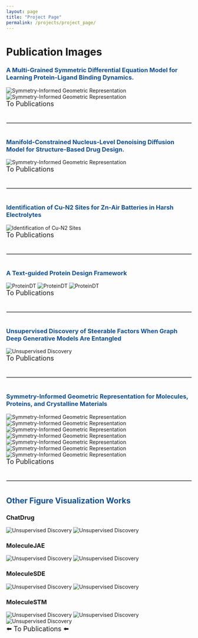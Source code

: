 ```yaml
---
layout: page
title: "Project Page"
permalink: /projects/project_page/
---
```


<!-- Wrap the entire content in a project-container div -->
<div class="project-container">

  <h1 class="project-title">Publication Images</h1>
  <!-- Publication 6 Image Section -->
  <div id="publication6">
    <h3 style="color: #104f95;">A Multi-Grained Symmetric Differential Equation Model for Learning Protein-Ligand Binding Dynamics.</h3>
    <img src="/assets/images/project_img/NeuralMD_figure2.png" alt="Symmetry-Informed Geometric Representation" style="max-width: 100%; height: auto;">
    <img src="/assets/images/project_img/NeuralMD_figure3.jpg" alt="Symmetry-Informed Geometric Representation" style="max-width: 100%; height: auto;">
  </div>
  <a href="/projects/publications/" style="font-size: 18px; text-decoration: none; text-align: center;"> To Publications </a>

  <!-- Dividing Line -->
  <hr style="border: 1px solid #ccc; margin: 40px 0;">

  <!-- Publication 5 Image Section -->
  <div id="publication5">
    <h3 style="color: #104f95;">Manifold-Constrained Nucleus-Level Denoising Diffusion Model for Structure-Based Drug Design.</h3>
    <img src="/assets/images/juanjuan.gif" alt="Symmetry-Informed Geometric Representation" style="max-width: 100%; height: auto;">
  </div>
  <a href="/projects/publications/" style="font-size: 18px; text-decoration: none; text-align: center;"> To Publications </a>

  <!-- Dividing Line -->
  <hr style="border: 1px solid #ccc; margin: 40px 0;">

  <!-- Publication 4 Image Section -->
  <div id="publication4">
    <h3 style="color: #104f95;">Identification of Cu-N2 Sites for Zn-Air Batteries in Harsh Electrolytes</h3>
    <img src="/assets/images/juanjuan.gif" alt="Identification of Cu-N2 Sites" style="max-width: 100%; height: auto;">
  </div>
  <a href="/projects/publications/" style="font-size: 18px; text-decoration: none; text-align: center;"> To Publications </a>

  <!-- Dividing Line -->
  <hr style="border: 1px solid #ccc; margin: 40px 0;">

  <!-- Publication 3 Image Section -->
  <div id="publication3">
    <h3 style="color: #104f95;">A Text-guided Protein Design Framework</h3>
    <img src="/assets/images/project_img/ProteinDT_figure1.jpg" alt="ProteinDT" style="max-width: 100%; height: auto;">
    <img src="/assets/images/project_img/ProteinDT_figure2.jpg" alt="ProteinDT" style="max-width: 100%; height: auto;">
    <img src="/assets/images/project_img/ProteinDT_figure5.jpg" alt="ProteinDT" style="max-width: 100%; height: auto;">
  </div>
  <a href="/projects/publications/" style="font-size: 18px; text-decoration: none; text-align: center;"> To Publications </a>

  <!-- Dividing Line -->
  <hr style="border: 1px solid #ccc; margin: 40px 0;">

  <!-- Publication 2 Image Section -->
  <div id="publication2">
    <h3 style="color: #104f95;">Unsupervised Discovery of Steerable Factors When Graph Deep Generative Models Are Entangled</h3>
    <img src="/assets/images/project_img/GraphCG_figure1b.jpg" alt="Unsupervised Discovery" style="max-width: 100%; height: auto;">
  </div>
  <a href="/projects/publications/" style="font-size: 18px; text-decoration: none; text-align: center;"> To Publications </a>

  <!-- Dividing Line -->
  <hr style="border: 1px solid #ccc; margin: 40px 0;">

  <!-- Publication 1 Image Section -->
  <div id="publication1">
    <h3 style="color: #104f95;">Symmetry-Informed Geometric Representation for Molecules, Proteins, and Crystalline Materials</h3>
    <img src="/assets/images/project_img/Geom3D_figure1.jpg" alt="Symmetry-Informed Geometric Representation" style="max-width: 100%; height: auto;">
    <img src="/assets/images/project_img/Geom3D_figure2.jpg" alt="Symmetry-Informed Geometric Representation" style="max-width: 100%; height: auto;">
    <img src="/assets/images/project_img/Geom3D_figure3a.jpg" alt="Symmetry-Informed Geometric Representation" style="max-width: 100%; height: auto;">
    <img src="/assets/images/project_img/Geom3D_figure3d.jpg" alt="Symmetry-Informed Geometric Representation" style="max-width: 100%; height: auto;">
    <img src="/assets/images/project_img/Geom3D_figure4.jpg" alt="Symmetry-Informed Geometric Representation" style="max-width: 100%; height: auto;">
    <img src="/assets/images/project_img/Geom3D_figure7.jpg" alt="Symmetry-Informed Geometric Representation" style="max-width: 100%; height: auto;">
    <img src="/assets/images/project_img/Geom3D_figure8.jpg" alt="Symmetry-Informed Geometric Representation" style="max-width: 100%; height: auto;">
  </div>
  <a href="/projects/publications/" style="font-size: 18px; text-decoration: none; text-align: center;"> To Publications </a>

  <!-- Dividing Line -->
  <hr style="border: 1px solid #ccc; margin: 40px 0;">

  <!-- Other Figure Visualization -->
  <div id="others">
    <h2 style="color: #104f95;">Other Figure Visualization Works</h2>
    <h3>ChatDrug</h3>
    <img src="/assets/images/project_img/ChatDrug_figure1.jpg" alt="Unsupervised Discovery" style="max-width: 100%; height: auto;">
    <img src="/assets/images/project_img/ChatDrug_figure5.jpg" alt="Unsupervised Discovery" style="max-width: 100%; height: auto;"><br>
    <h3>MoleculeJAE</h3>
    <img src="/assets/images/project_img/MoleculeJAE_figure1.jpg" alt="Unsupervised Discovery" style="max-width: 100%; height: auto;">
    <img src="/assets/images/project_img/MoleculeJAE_figure2.jpg" alt="Unsupervised Discovery" style="max-width: 100%; height: auto;"><br>
    <h3>MoleculeSDE</h3>
    <img src="/assets/images/project_img/MoleculeSDE_figure1.jpg" alt="Unsupervised Discovery" style="max-width: 100%; height: auto;">
    <img src="/assets/images/project_img/MoleculeSDE_figure2.jpg" alt="Unsupervised Discovery" style="max-width: 100%; height: auto;"><br>
    <h3>MoleculeSTM</h3>
    <img src="/assets/images/project_img/MoleculeSTM_figure1.jpg" alt="Unsupervised Discovery" style="max-width: 100%; height: auto;">
    <img src="/assets/images/project_img/MoleculeSTM_figure3.jpg" alt="Unsupervised Discovery" style="max-width: 100%; height: auto;">
    <img src="/assets/images/project_img/MoleculeSTM_figure8.jpg" alt="Unsupervised Discovery" style="max-width: 100%; height: auto;"><br>
  </div>
  <a href="/projects/publications/" style="font-size: 18px; text-decoration: none;">⬅️ To Publications ⬅️</a>

  <!-- Continue for other publications... -->

</div>